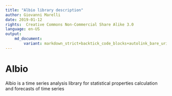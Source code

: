 ```yaml
---
title: "Albio library description"
author: Giovanni Marelli
date: 2019-01-12
rights:  Creative Commons Non-Commercial Share Alike 3.0
language: en-US
output: 
	md_document:
		variant: markdown_strict+backtick_code_blocks+autolink_bare_uris+markdown_github
---
```


# Albio

Albio is a time series analysis library for statistical properties calculation and forecasts of time series 

